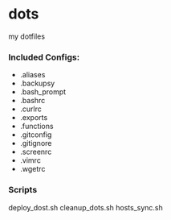 # dots
my dotfiles
### Included Configs:
 - .aliases
 - .backupsy
 - .bash_prompt
 - .bashrc
 - .curlrc
 - .exports
 - .functions
 - .gitconfig
 - .gitignore
 - .screenrc
 - .vimrc
 - .wgetrc

### Scripts
deploy_dost.sh
cleanup_dots.sh
hosts_sync.sh


